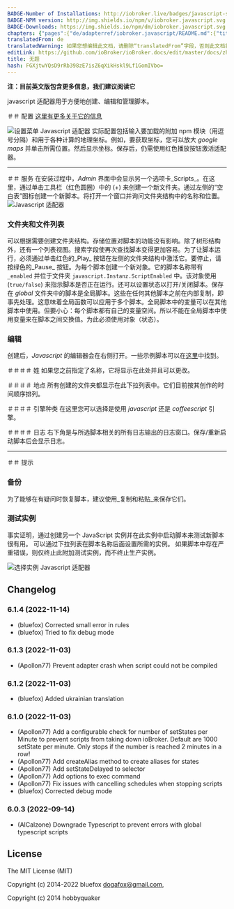 ```yaml
---
BADGE-Number of Installations: http://iobroker.live/badges/javascript-stable.svg
BADGE-NPM version: http://img.shields.io/npm/v/iobroker.javascript.svg
BADGE-Downloads: https://img.shields.io/npm/dm/iobroker.javascript.svg
chapters: {"pages":{"de/adapterref/iobroker.javascript/README.md":{"title":{"de":"no title"},"content":"de/adapterref/iobroker.javascript/README.md"},"de/adapterref/iobroker.javascript/blockly.md":{"title":{"de":"Inhalt"},"content":"de/adapterref/iobroker.javascript/blockly.md"}}}
translatedFrom: de
translatedWarning: 如果您想编辑此文档，请删除“translatedFrom”字段，否则此文档将再次自动翻译
editLink: https://github.com/ioBroker/ioBroker.docs/edit/master/docs/zh-cn/adapterref/iobroker.javascript/README.md
title: 无题
hash: FGXjtwYQsD9rRb398zE7isZ6qXikHskl9Lf1GomIVbo=
---
```

**注：目前英文版包含更多信息，我们建议阅读它**

javascript 适配器用于方便地创建、编辑和管理脚本。

＃＃ 配置
[这里有更多关于它的信息](https://github.com/ioBroker/ioBroker/wiki/ioBroker-Adapter-javascript#konfiguration)

![设置菜单 Javascript 适配器](../../../de/adapterref/iobroker.javascript/img/javascript_Einstellungen-Javascript.png) 实际配置包括输入要加载的附加 npm 模块（用逗号分隔）和用于各种计算的地理坐标。例如，要获取坐标，您可以放大 _google maps_ 并单击所需位置。然后显示坐标。保存后，仍需使用红色播放按钮激活适配器。

* * *

＃＃ 服务
在安装过程中，_Admin_ 界面中会显示另一个选项卡_Scripts_。在这里，通过单击工具栏（红色圆圈）中的 (+) 来创建一个新文件夹。通过左侧的“空白表”图标创建一个新脚本。将打开一个窗口并询问文件夹结构中的名称和位置。
![Javascript 适配器](../../../de/adapterref/iobroker.javascript/img/javascript_Javascript-Adapter.png)

### 文件夹和文件列表
可以根据需要创建文件夹结构。存储位置对脚本的功能没有影响。除了树形结构外，还有一个列表视图。搜索字段使再次查找脚本变得更加容易。为了让脚本运行，必须通过单击红色的_Play_ 按钮在左侧的文件夹结构中激活它。要停止，请按绿色的_Pause_ 按钮。为每个脚本创建一个新对象。它的脚本名称带有 `_enabled` 并位于文件夹 `javascript.Instanz.ScriptEnabled` 中。该对象使用 (`true/false`) 来指示脚本是否正在运行。还可以设置状态以打开/关闭脚本。保存在 _global_ 文件夹中的脚本是全局脚本。这些在任何其他脚本之前在内部复制，即事先处理。这意味着全局函数可以应用于多个脚本。全局脚本中的变量可以在其他脚本中使用。但要小心：每个脚本都有自己的变量空间。所以不能在全局脚本中使用变量来在脚本之间交换值。为此必须使用对象（状态）。

### 编辑
创建后，_Javascript_ 的编辑器会在右侧打开。一些示例脚本可以在[这里](http://www.iobroker.net/docu/?page_id=2786&lang=de)中找到。

＃＃＃＃ 姓
如果您之前指定了名称，它将显示在此处并且可以更改。

＃＃＃＃ 地点
所有创建的文件夹都显示在此下拉列表中。它们目前按其创作的时间顺序排列。

＃＃＃＃ 引擎种类
在这里您可以选择是使用 _javascript_ 还是 _coffeescript_ 引擎。

＃＃＃＃ 日志
右下角是与所选脚本相关的所有日志输出的日志窗口。保存/重新启动脚本后会显示日志。

* * *

＃＃ 提示
### 备份
为了能够在有疑问时恢复脚本，建议使用_复制和粘贴_来保存它们。

### 测试实例
事实证明，通过创建另一个 JavaScript 实例并在此实例中启动脚本来测试新脚本很有用。
可以通过下拉列表在脚本名称后面设置所需的实例。
如果脚本中存在严重错误，则仅终止此附加测试实例，而不终止生产实例。

![选择实例 Javascript 适配器](../../../de/adapterref/iobroker.javascript/img/screen.jpg)

## Changelog
<!--
	### **WORK IN PROGRESS**
-->
### 6.1.4 (2022-11-14)
* (bluefox) Corrected small error in rules
* (bluefox) Tried to fix debug mode

### 6.1.3 (2022-11-03)
* (Apollon77) Prevent adapter crash when script could not be compiled

### 6.1.2 (2022-11-03)
* (bluefox) Added ukrainian translation

### 6.1.0 (2022-11-03)
* (Apollon77) Add a configurable check for number of setStates per Minute to prevent scripts from taking down ioBroker. Default are 1000 setState per minute. Only stops if the number is reached 2 minutes in a row!
* (Apollon77) Add createAlias method to create aliases for states
* (Apollon77) Add setStateDelayed to selector
* (Apollon77) Add options to exec command
* (Apollon77) Fix issues with cancelling schedules when stopping scripts
* (bluefox) Corrected debug mode

### 6.0.3 (2022-09-14)
* (AlCalzone) Downgrade Typescript to prevent errors with global typescript scripts

## License
The MIT License (MIT)

Copyright (c) 2014-2022 bluefox <dogafox@gmail.com>,

Copyright (c) 2014      hobbyquaker